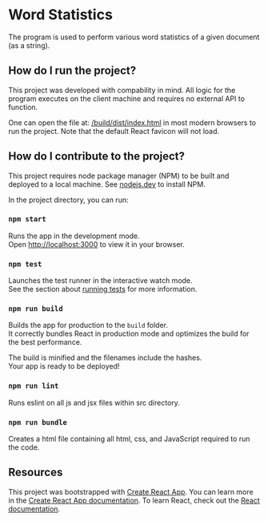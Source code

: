 # Word Statistics

The program is used to perform various word statistics of a given document (as a string).

## How do I run the project?

This project was developed with compability in mind. All logic for the program executes on the client machine and requires no external API to function.

One can open the file at: [/build/dist/index.html](build/dist/index.html) in most modern browsers to run the project. Note that the default React favicon will not load.

## How do I contribute to the project?

This project requires node package manager (NPM) to be built and deployed to a local machine. See [nodejs.dev](https://nodejs.dev/) to install NPM.

In the project directory, you can run:

### `npm start`

Runs the app in the development mode.\
Open [http://localhost:3000](http://localhost:3000) to view it in your browser.

### `npm test`

Launches the test runner in the interactive watch mode.\
See the section about [running tests](https://facebook.github.io/create-react-app/docs/running-tests) for more information.

### `npm run build`

Builds the app for production to the `build` folder.\
It correctly bundles React in production mode and optimizes the build for the best performance.

The build is minified and the filenames include the hashes.\
Your app is ready to be deployed!

### `npm run lint`

Runs eslint on all js and jsx files within src directory.

### `npm run bundle`

Creates a html file containing all html, css, and JavaScript required to run the code.

## Resources

This project was bootstrapped with [Create React App](https://github.com/facebook/create-react-app).
You can learn more in the [Create React App documentation](https://facebook.github.io/create-react-app/docs/getting-started).
To learn React, check out the [React documentation](https://reactjs.org/).
